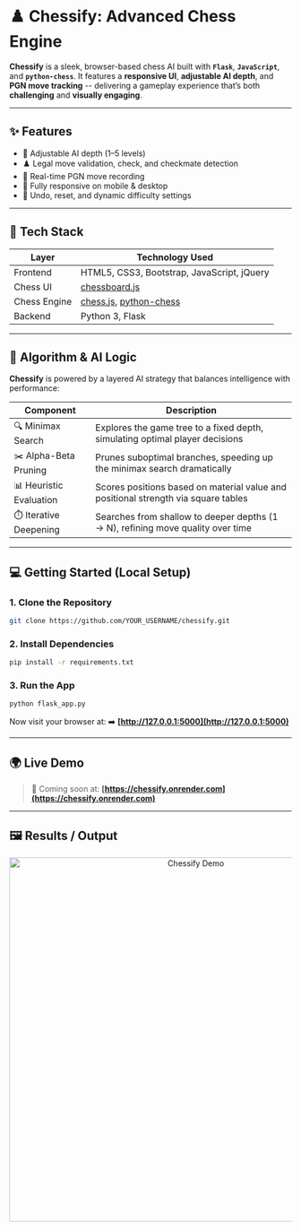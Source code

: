 # ♟️ Chessify: Advanced Chess Engine

**Chessify** is a sleek, browser-based chess AI built with **`Flask`**, **`JavaScript`**, and **`python-chess`**. It features a **responsive UI**, **adjustable AI depth**, and **PGN move tracking** -- delivering a gameplay experience that’s both **challenging** and **visually engaging**.

---

## ✨ Features

- 🧠 Adjustable AI depth (1–5 levels)
- ♟️ Legal move validation, check, and checkmate detection
- 🔄 Real-time PGN move recording
- 📱 Fully responsive on mobile & desktop
- 🎯 Undo, reset, and dynamic difficulty settings

---

## 🚀 Tech Stack

| Layer         | Technology Used |
|---------------|-----------------|
| Frontend      | HTML5, CSS3, Bootstrap, JavaScript, jQuery |
| Chess UI      | [chessboard.js](https://github.com/oakmac/chessboardjs) |
| Chess Engine  | [chess.js](https://github.com/jhlywa/chess.js), [python-chess](https://python-chess.readthedocs.io/) |
| Backend       | Python 3, Flask |

---

## 🧠 Algorithm & AI Logic

**Chessify** is powered by a layered AI strategy that balances intelligence with performance:

| Component            | Description                                                                 |
|----------------------|-----------------------------------------------------------------------------|
| 🔍 Minimax Search     | Explores the game tree to a fixed depth, simulating optimal player decisions |
| ✂️ Alpha-Beta Pruning | Prunes suboptimal branches, speeding up the minimax search dramatically       |
| 📊 Heuristic Evaluation | Scores positions based on material value and positional strength via square tables |
| ⏱️ Iterative Deepening | Searches from shallow to deeper depths (1 → N), refining move quality over time |

  ---

## 💻 Getting Started (Local Setup)

### 1. Clone the Repository

```bash
git clone https://github.com/YOUR_USERNAME/chessify.git
```

### 2. Install Dependencies

```bash
pip install -r requirements.txt
```

### 3. Run the App

```bash
python flask_app.py
```

Now visit your browser at:
➡️ **[http://127.0.0.1:5000](http://127.0.0.1:5000)**

---

## 🌍 Live Demo

> 🚀 Coming soon at:
> **[https://chessify.onrender.com](https://chessify.onrender.com)**

---

## 🖼️ Results / Output

<p align="center">
  <img src="static/Demo.gif" alt="Chessify Demo" width="650"/>
</p>
